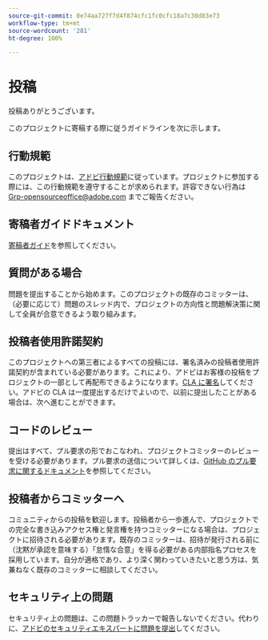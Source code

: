 ```yaml
---
source-git-commit: 0e74aa727f7d4f874cfc1fc0cfc18a7c30d83e73
workflow-type: tm+mt
source-wordcount: '281'
ht-degree: 100%

---
```

# 投稿

投稿ありがとうございます。

このプロジェクトに寄稿する際に従うガイドラインを次に示します。

## 行動規範

このプロジェクトは、[アドビ行動規範](code-of-conduct.md)に従っています。プロジェクトに参加する際には、この行動規範を遵守することが求められます。許容できない行為は [Grp-opensourceoffice@adobe.com](mailto:Grp-opensourceoffice@adobe.com) までご報告ください。

## 寄稿者ガイドドキュメント

[寄稿者ガイド](https://experienceleague.adobe.com/docs/contributor/contributor-guide/introduction.html?lang=ja)を参照してください。

## 質問がある場合

問題を提出することから始めます。このプロジェクトの既存のコミッターは、（必要に応じて）問題のスレッド内で、プロジェクトの方向性と問題解決策に関して全員が合意できるよう取り組みます。

## 投稿者使用許諾契約

このプロジェクトへの第三者によるすべての投稿には、署名済みの投稿者使用許諾契約が含まれている必要があります。これにより、アドビはお客様の投稿をプロジェクトの一部として再配布できるようになります。[CLA に署名](http://opensource.adobe.com/cla.html)してください。アドビの CLA は一度提出するだけでよいので、以前に提出したことがある場合は、次へ進むことができます。

## コードのレビュー

提出はすべて、プル要求の形でおこなわれ、プロジェクトコミッターのレビューを受ける必要があります。プル要求の送信について詳しくは、[GitHub のプル要求に関するドキュメント](https://help.github.com/articles/about-pull-requests/)を参照してください。

<!--
Lastly, please follow the [pull request template](PULL_REQUEST_TEMPLATE.md) when
submitting a pull request!
-->

## 投稿者からコミッターへ

コミュニティからの投稿を歓迎します。投稿者から一歩進んで、プロジェクトでの完全な書き込みアクセス権と発言権を持つコミッターになる場合は、プロジェクトに招待される必要があります。既存のコミッターは、招待が発行される前に（沈黙が承認を意味する）「怠惰な合意」を得る必要がある内部指名プロセスを採用しています。自分が適格であり、より深く関わっていきたいと思う方は、気兼ねなく既存のコミッターに相談してください。

## セキュリティ上の問題

セキュリティ上の問題は、この問題トラッカーで報告しないでください。代わりに、[アドビのセキュリティエキスパートに問題を提出](https://helpx.adobe.com/jp/security/alertus.html)してください。
